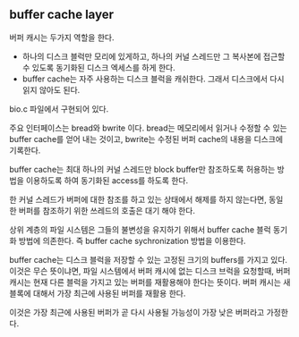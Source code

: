 ## buffer cache layer

버퍼 캐시는 두가지 역할을 한다.

* 하나의 디스크 블럭만 모리에 있게하고, 하나의 커널 스레드만 그 복사본에  접근할 수 있도록 동기화된 디스크 엑세스를 하게 한다. 
* buffer cache는 자주 사용하는 디스크 블럭을 캐쉬한다. 그래서 디스크에서 다시 읽지 않아도 된다.

bio.c 파일에서 구현되어 있다.

주요 인터페이스는 bread와 bwrite 이다. bread는 메모리에서 읽거나 수정할 수 있는 buffer cache를 얻어 내는 것이고, bwrite는 수정된 버퍼 cache의 내용을 디스크에 기록한다. 

buffer cache는 최대 하나의 커널 스레드만 block buffer만 참조하도록 허용하는 방법을 이용하도록 하여 동기화된 access를 하도록 한다.

한 커널 스레드가 버퍼에 대한 참조를 하고 있는 상태에서 해제를 하지 않는다면, 동일 한 버퍼를 참조하기 위한 쓰레드의 호출은 대기 해야 한다. 

상위 계층의 파일 시스템은 그들의 불변성을 유지하기 위해서 buffer cache 블럭 동기화 방법에 의존한다. 즉 buffer cache sychronization 방법을 이용한다.



buffer cache는 디스크 블럭을 저장할 수 있는 고정된 크기의 buffers를 가지고 있다.   이것은 무슨 뜻이냐면, 파일 시스템에서 버퍼 캐시에 없는 디스크 브럭을 요청할때, 버퍼 캐시는 현재 다른 블럭을 가지고 있는 버퍼를 재활용해야 한다는 뜻이다.  버퍼 캐시는 새블록에 대해서 가장 최근에 사용된 버퍼를 재활용 한다. 



이것은 가장 최근에 사용된 버퍼가 곧 다시 사용될 가능성이 가장 낮은 버퍼라고 가정한다. 

